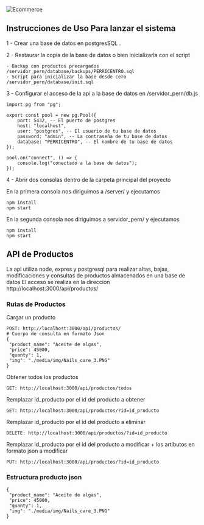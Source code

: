 
![Ecommerce](https://github.com/Perricornios/E-commerce-Perricentro/assets/92758405/2456c498-cddd-4ba1-b38b-b1f0c869d178)


## Instrucciones de Uso Para lanzar el sistema 
1 - Crear una base de datos en postgresSQL .

2 - Restaurar la copia de la base de datos o bien inicializarla con el script
```
- Backup con productos precargados /servidor_pern/database/backups/PERRICENTRO.sql
- Script para inicializar la base desde cero /servidor_pern/database/init.sql
```

3 - Configurar el acceso de la api a la base de datos en /servidor_pern/db.js
```
import pg from "pg";

export const pool = new pg.Pool({
    port: 5432, -- El puerto de postgres
    host: "localhost",
    user: "postgres", -- El usuario de tu base de datos
    password: "admin", -- La contraseña de tu base de datos
    database: "PERRICENTRO", -- El nombre de tu base de datos
});

pool.on("connect", () => {
    console.log("conectado a la base de datos");
});
```
4 - Abrir dos consolas dentro de la carpeta principal del proyecto

En la primera consola nos diriguimos a /server/ y ejecutamos 
```
npm install
npm start

```
En la segunda consola nos diriguimos a servidor_pern/ y ejecutamos
```
npm install
npm start
```

## API de Productos
La api utiliza node, expres y postgresql para realizar altas, bajas, modificaciones y consultas de productos almacenados en una base de datos
El acceso se realiza en la direccion http://localhost:3000/api/productos/

### Rutas de Productos 
Cargar un producto
```
POST: http://localhost:3000/api/productos/
# Cuerpo de consulta en formato Json
{
 "product_name": "Aceite de algas", 
 "price": 45000,
 "quanty": 1,
 "img": "./media/img/Nails_care_3.PNG"
}
```
Obtener todos los productos
```
GET: http://localhost:3000/api/productos/todos
```
Remplazar id_producto por el id del producto a obtener
```
GET: http://localhost:3000/api/productos/?id=id_producto
```
Remplazar id_producto por el id del producto a eliminar
```
DELETE: http://localhost:3000/api/productos/?id=id_producto
```
Remplazar id_producto por el id del producto a modificar + los artibutos en formato json a modificar
```
PUT: http://localhost:3000/api/productos/?id=id_producto
```
### Estructura producto json
```
{
 "product_name": "Aceite de algas",
 "price": 45000,
 "quanty": 1,
 "img": "./media/img/Nails_care_3.PNG"
}
```



